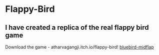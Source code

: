 # Flappy-Bird
## I have created a replica of the real flappy bird game

Download the game - atharvagangji.itch.io/flappy-bird!
[bluebird-midflap](https://user-images.githubusercontent.com/71313049/118238069-a8435f80-b4b5-11eb-8165-d19d1947e76b.png)

